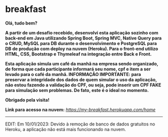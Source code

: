 # breakfast

**Olá, tudo bem?**

**A partir de um desafio recebido, desenvolvi esta aplicação sozinho com back-end em Java utilizando Spring Boot, Spring MVC, Native Query para o CRUD, MySQL para DB durante o  desenvolvimento e PostgreSQL para DB de produção com deploy na nuvem (Heroku). Para o front-end utilizo HTML, CSS, Bootstrap e Thymeleaf na integração entre Back e Front.**

**Esta aplicação simula um café da manhã na empresa sendo organizado, de forma que cada participante informará seu nome, cpf e item a ser levado para o café da manhã. INFORMAÇÃO IMPORTANTE: para preservar a integridade dos dados de quem simular o uso da aplicação, não estou fazendo a validação do CPF, ou seja, pode inserir um CPF FAKE para simulação sem problemas. De fato, este é o ideal no momento.**

**Obrigado pela visita!**

**Link para acesso na nuvem:** *https://my-breakfast.herokuapp.com/home*

____________
  EDIT: Em 10/01/2023: Devido à remoção de banco de dados gratuitos no Heroku, a aplicação não está mais funcionando na nuvem.
